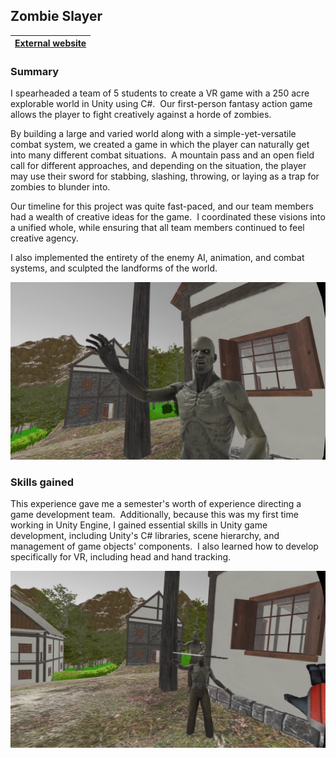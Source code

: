 ## Zombie Slayer

| [External website](https://talmadgeeller.github.io/Zombie-Slayer/)      |
| :---:        |

### Summary
I spearheaded a team of 5 students to create a VR game with a 250 acre explorable world in Unity using C#.  Our first-person fantasy action game allows the player to fight creatively against a horde of zombies.

By building a large and varied world along with a simple-yet-versatile combat system, we created a game in which the player can naturally get into many different combat situations.  A mountain pass and an open field call for different approaches, and depending on the situation, the player may use their sword for stabbing, slashing, throwing, or laying as a trap for zombies to blunder into.

Our timeline for this project was quite fast-paced, and our team members had a wealth of creative ideas for the game.  I coordinated these visions into a unified whole, while ensuring that all team members continued to feel creative agency.

I also implemented the entirety of the enemy AI, animation, and combat systems, and sculpted the landforms of the world.

![Zombie slayer screenshot 1](/images/projects/zombie_slayer/zombie_slayer_screenshot_1.png)

### Skills gained

This experience gave me a semester's worth of experience directing a game development team.  Additionally, because this was my first time working in Unity Engine, I gained essential skills in Unity game development, including Unity's C# libraries, scene hierarchy, and management of game objects' components.  I also learned how to develop specifically for VR, including head and hand tracking.

![Zombie slayer screenshot 0](/images/projects/zombie_slayer/zombie_slayer_screenshot_0.png)
